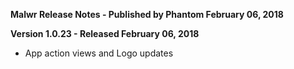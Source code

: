 **Malwr Release Notes - Published by Phantom February 06, 2018**


**Version 1.0.23 - Released February 06, 2018**

* App action views and Logo updates
